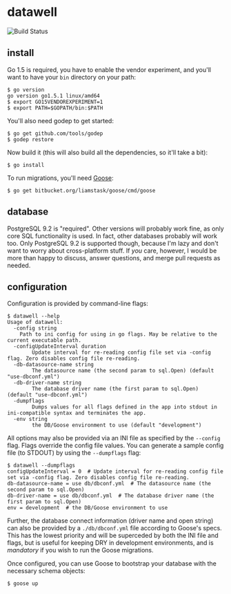 # datawell

![Build Status](https://travis-ci.org/folded-ear/datawell.svg)

## install

Go 1.5 is required, you have to enable the vendor experiment, and you'll want
to have your `bin` directory on your path:

    $ go version
    go version go1.5.1 linux/amd64
    $ export GO15VENDOREXPERIMENT=1
    $ export PATH=$GOPATH/bin:$PATH

You'll also need godep to get started:

    $ go get github.com/tools/godep
    $ godep restore

Now build it (this will also build all the dependencies, so it'll take a bit):
    
    $ go install

To run migrations, you'll need [Goose](https://bitbucket.org/liamstask/goose/):

    $ go get bitbucket.org/liamstask/goose/cmd/goose

## database

PostgreSQL 9.2 is "required". Other versions will probably work fine, as only
core SQL functionality is used. In fact, other databases probably will work
too. Only PostgreSQL 9.2 is supported though, because I'm lazy and don't want
to worry about cross-platform stuff.  If _you_ care, however, I would be more
than happy to discuss, answer questions, and merge pull requests as needed.
    
## configuration

Configuration is provided by command-line flags:

    $ datawell --help
    Usage of datawell:
      -config string
    	Path to ini config for using in go flags. May be relative to the current executable path.
      -configUpdateInterval duration
            Update interval for re-reading config file set via -config flag. Zero disables config file re-reading.
      -db-datasource-name string
            The datasource name (the second param to sql.Open) (default "use-dbconf.yml")
      -db-driver-name string
            The database driver name (the first param to sql.Open) (default "use-dbconf.yml")
      -dumpflags
            Dumps values for all flags defined in the app into stdout in ini-compatible syntax and terminates the app.
      -env string
            the DB/Goose environment to use (default "development")

All options may also be provided via an INI file as specified by the
`--config` flag.  Flags override the config file values.  You can generate a
sample config file (to STDOUT) by using the `--dumpflags` flag:

    $ datawell --dumpflags
    configUpdateInterval = 0  # Update interval for re-reading config file set via -config flag. Zero disables config file re-reading.
    db-datasource-name = use db/dbconf.yml  # The datasource name (the second param to sql.Open)
    db-driver-name = use db/dbconf.yml  # The database driver name (the first param to sql.Open)
    env = development  # the DB/Goose environment to use

Further, the database connect information (driver name and open string) can
also be provided by a `./db/dbconf.yml` file according to Goose's specs.  This
has the lowest priority and will be superceded by both the INI file and flags,
but is useful for keeping DRY in development environments, and is _mandatory_
if you wish to run the Goose migrations.

Once configured, you can use Goose to bootstrap your database with the
necessary schema objects:

    $ goose up
